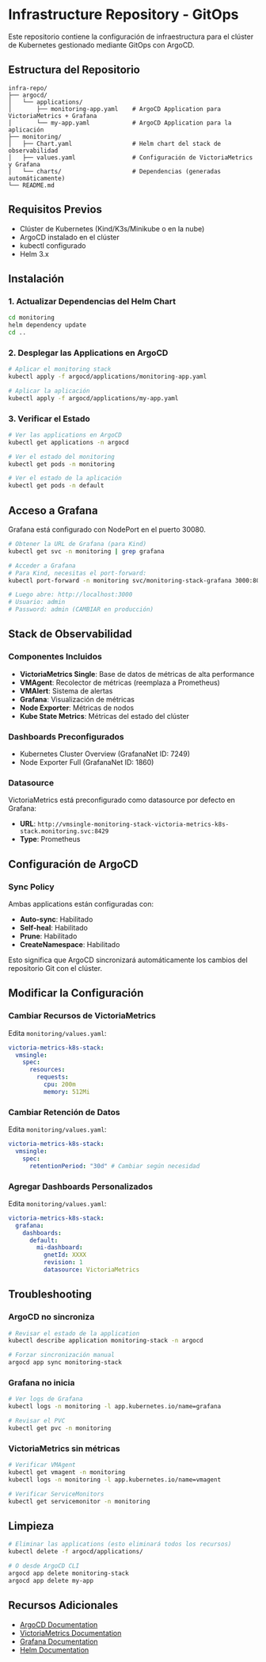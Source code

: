 # Infrastructure Repository - GitOps

Este repositorio contiene la configuración de infraestructura para el clúster de Kubernetes gestionado mediante GitOps con ArgoCD.

## Estructura del Repositorio

```
infra-repo/
├── argocd/
│   └── applications/
│       ├── monitoring-app.yaml    # ArgoCD Application para VictoriaMetrics + Grafana
│       └── my-app.yaml            # ArgoCD Application para la aplicación
├── monitoring/
│   ├── Chart.yaml                 # Helm chart del stack de observabilidad
│   ├── values.yaml                # Configuración de VictoriaMetrics y Grafana
│   └── charts/                    # Dependencias (generadas automáticamente)
└── README.md
```

## Requisitos Previos

- Clúster de Kubernetes (Kind/K3s/Minikube o en la nube)
- ArgoCD instalado en el clúster
- kubectl configurado
- Helm 3.x

## Instalación

### 1. Actualizar Dependencias del Helm Chart

```bash
cd monitoring
helm dependency update
cd ..
```

### 2. Desplegar las Applications en ArgoCD

```bash
# Aplicar el monitoring stack
kubectl apply -f argocd/applications/monitoring-app.yaml

# Aplicar la aplicación
kubectl apply -f argocd/applications/my-app.yaml
```

### 3. Verificar el Estado

```bash
# Ver las applications en ArgoCD
kubectl get applications -n argocd

# Ver el estado del monitoring
kubectl get pods -n monitoring

# Ver el estado de la aplicación
kubectl get pods -n default
```

## Acceso a Grafana

Grafana está configurado con NodePort en el puerto 30080.

```bash
# Obtener la URL de Grafana (para Kind)
kubectl get svc -n monitoring | grep grafana

# Acceder a Grafana
# Para Kind, necesitas el port-forward:
kubectl port-forward -n monitoring svc/monitoring-stack-grafana 3000:80

# Luego abre: http://localhost:3000
# Usuario: admin
# Password: admin (CAMBIAR en producción)
```

## Stack de Observabilidad

### Componentes Incluidos

- **VictoriaMetrics Single**: Base de datos de métricas de alta performance
- **VMAgent**: Recolector de métricas (reemplaza a Prometheus)
- **VMAlert**: Sistema de alertas
- **Grafana**: Visualización de métricas
- **Node Exporter**: Métricas de nodos
- **Kube State Metrics**: Métricas del estado del clúster

### Dashboards Preconfigurados

- Kubernetes Cluster Overview (GrafanaNet ID: 7249)
- Node Exporter Full (GrafanaNet ID: 1860)

### Datasource

VictoriaMetrics está preconfigurado como datasource por defecto en Grafana:

- **URL**: `http://vmsingle-monitoring-stack-victoria-metrics-k8s-stack.monitoring.svc:8429`
- **Type**: Prometheus

## Configuración de ArgoCD

### Sync Policy

Ambas applications están configuradas con:

- **Auto-sync**: Habilitado
- **Self-heal**: Habilitado
- **Prune**: Habilitado
- **CreateNamespace**: Habilitado

Esto significa que ArgoCD sincronizará automáticamente los cambios del repositorio Git con el clúster.

## Modificar la Configuración

### Cambiar Recursos de VictoriaMetrics

Edita `monitoring/values.yaml`:

```yaml
victoria-metrics-k8s-stack:
  vmsingle:
    spec:
      resources:
        requests:
          cpu: 200m
          memory: 512Mi
```

### Cambiar Retención de Datos

Edita `monitoring/values.yaml`:

```yaml
victoria-metrics-k8s-stack:
  vmsingle:
    spec:
      retentionPeriod: "30d" # Cambiar según necesidad
```

### Agregar Dashboards Personalizados

Edita `monitoring/values.yaml`:

```yaml
victoria-metrics-k8s-stack:
  grafana:
    dashboards:
      default:
        mi-dashboard:
          gnetId: XXXX
          revision: 1
          datasource: VictoriaMetrics
```

## Troubleshooting

### ArgoCD no sincroniza

```bash
# Revisar el estado de la application
kubectl describe application monitoring-stack -n argocd

# Forzar sincronización manual
argocd app sync monitoring-stack
```

### Grafana no inicia

```bash
# Ver logs de Grafana
kubectl logs -n monitoring -l app.kubernetes.io/name=grafana

# Revisar el PVC
kubectl get pvc -n monitoring
```

### VictoriaMetrics sin métricas

```bash
# Verificar VMAgent
kubectl get vmagent -n monitoring
kubectl logs -n monitoring -l app.kubernetes.io/name=vmagent

# Verificar ServiceMonitors
kubectl get servicemonitor -n monitoring
```

## Limpieza

```bash
# Eliminar las applications (esto eliminará todos los recursos)
kubectl delete -f argocd/applications/

# O desde ArgoCD CLI
argocd app delete monitoring-stack
argocd app delete my-app
```

## Recursos Adicionales

- [ArgoCD Documentation](https://argo-cd.readthedocs.io/)
- [VictoriaMetrics Documentation](https://docs.victoriametrics.com/)
- [Grafana Documentation](https://grafana.com/docs/)
- [Helm Documentation](https://helm.sh/docs/)
